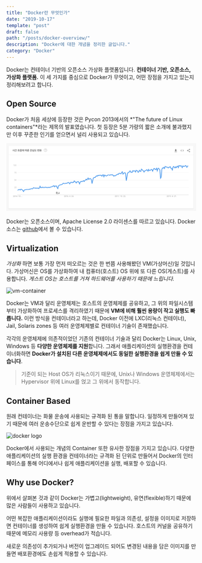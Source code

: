 ```yaml
---
title: "Docker란 무엇인가"
date: "2019-10-17"
template: "post"
draft: false
path: "/posts/docker-overview/"
description: "Docker에 대한 개념을 정리한 글입니다."
category: "Docker"
---
```


Docker는 컨테이너 기반의 오픈소스 가상화 플랫폼입니다. **컨테이너 기반, 오픈소스, 가상화 플랫폼.** 이 세 가지를 중심으로 Docker가 무엇이고, 어떤 장점을 가지고 있는지 정리해보려고 합니다.

## Open Source

Docker가 처음 세상에 등장한 것은 Pycon 2013에서의 *"The future of Linux containers"*라는 제목의 발표였습니다. 첫 등장은 5분 가량의 짧은 소개에 불과했지만 이후 꾸준한 인기를 얻으면서 널리 사용되고 있습니다.

![docker trends](../../image/2019/2019-10-17-docker-overview/docker-trends.png)

Docker는 오픈소스이며, Apache License 2.0 라이센스를 따르고 있습니다. Docker 소스는 [github](https://github.com/docker/docker-ce)에서 볼 수 있습니다.

## Virtualization

_가상화_ 하면 보통 가장 먼저 떠오르는 것은 한 번쯤 사용해봤던 VM(가상머신)일 것입니다. 가상머신은 OS를 가상화하여 내 컴퓨터(호스트) OS 위에 또 다른 OS(게스트)를 사용합니다. _게스트 OS는 호스트를 거쳐 하드웨어를 사용하기 때문에 느립니다._

![vm-container](https://miro.medium.com/max/862/1*wOBkzBpi1Hl9Nr__Jszplg.png)

Docker는 VM과 달리 운영체제는 호스트의 운영체제를 공유하고, 그 위의 파일시스템부터 가상화하여 프로세스를 격리하였기 때문에 **VM에 비해 훨씬 용량이 작고 실행도 빠릅니다.** 이런 방식을 컨테이너라고 하는데, Docker 이전에 LXC(리눅스 컨테이너), Jail, Solaris zones 등 여러 운영체제별로 컨테이너 기술이 존재했습니다.

각각의 운영체제에 의존적이었던 기존의 컨테이너 기술과 달리 Docker는 Linux, Unix, Windows 등 **다양한 운영체제를 지원**합니다. 그래서 애플리케이션의 실행환경을 컨테이너화하면 **Docker가 설치된 다른 운영체제에서도 동일한 실행환경을 쉽게 만들 수 있습니다**.

> 기준이 되는 Host OS가 리눅스이기 때문에, Unix나 Windows 운영체제에서는 Hypervisor 위에 Linux를 얹고 그 위에서 동작합니다.

## Container Based

원래 컨테이너는 화물 운송에 사용되는 규격화 된 통을 말합니다. 일정하게 만들어져 있기 때문에 여러 운송수단으로 쉽게 운반할 수 있다는 장점을 가지고 있습니다.

![docker logo](https://miro.medium.com/max/630/1*j_zP74-cpvXRcs8dM_pkMQ.jpeg)

Docker에서 사용되는 개념의 Container 또한 유사한 장점을 가지고 있습니다. 다양한 애플리케이션의 실행 환경을 컨테이너라는 규격화 된 단위로 만들어서 Docker의 인터페이스를 통해 어디에서나 쉽게 애플리케이션을 실행, 배포할 수 있습니다.

## Why use Docker?

위에서 살펴본 것과 같이 Docker는 가볍고(lightweight), 유연(flexible)하기 때문에 많은 사람들이 사용하고 있습니다.

어떤 복잡한 애플리케이션이라도 실행에 필요한 파일과 의존성, 설정을 이미지로 저장하면 컨테이너를 생성하여 쉽게 실행환경을 만들 수 있습니다. 호스트의 커널을 공유하기 때문에 메모리 사용량 등 overhead가 적습니다.

새로운 의존성이 추가되거나 버전이 업그레이드 되어도 변경된 내용을 담은 이미지를 만들면 배포환경에도 손쉽게 적용할 수 있습니다.
